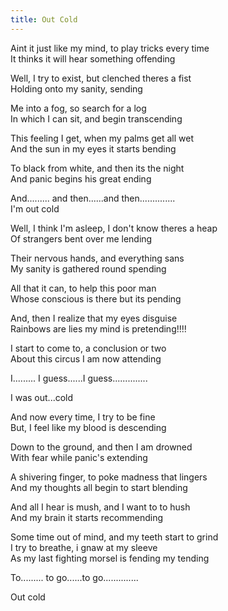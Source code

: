 ```yaml
---
title: Out Cold
---
```


Aint it just like my mind, to play tricks every time  
It thinks it will hear something offending  

Well, I try to exist, but clenched theres a fist  
Holding onto my sanity, sending  

Me into a fog, so search for a log  
In which I can sit, and begin transcending  

This feeling I get, when my palms get all wet  
And the sun in my eyes it starts bending  

To black from white, and then its the night  
And panic begins his great ending  

And......... and then......and then..............  
I'm out cold  


Well,  I think I'm asleep, I don't know theres a heap  
Of strangers bent over me lending  

Their nervous hands, and everything sans  
My sanity is gathered round spending  

All that it can, to help this poor man  
Whose conscious is there but its pending  

And, then I realize that my eyes disguise  
Rainbows are lies my mind is pretending!!!!  

I start to come to, a conclusion or two  
About this circus I am now attending  


I......... I guess......I guess..............  


I was out...cold  


And now every time,  I try to be fine  
But, I feel like my blood is descending  

Down to the ground, and then I am drowned   
With fear while panic's extending  

A shivering finger, to poke madness that lingers  
And my thoughts all begin to start blending  

And all I hear is mush, and I want to to hush  
And my brain it starts recommending  

Some time out of mind, and my teeth start to grind   
I try to breathe, i gnaw at my sleeve  
As my last fighting morsel is fending my tending  


To......... to go......to go..............  

Out cold  
